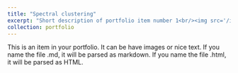 ```yaml
---
title: "Spectral clustering"
excerpt: "Short description of portfolio item number 1<br/><img src='/images/cluster.png'>"
collection: portfolio
---
```


This is an item in your portfolio. It can be have images or nice text. If you name the file .md, it will be parsed as markdown. If you name the file .html, it will be parsed as HTML. 
